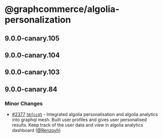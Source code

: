 # @graphcommerce/algolia-personalization

## 9.0.0-canary.105

## 9.0.0-canary.104

## 9.0.0-canary.103

## 9.0.0-canary.84

### Minor Changes

- [#2377](https://github.com/graphcommerce-org/graphcommerce/pull/2377) [`56fcc45`](https://github.com/graphcommerce-org/graphcommerce/commit/56fcc45b60e43574c64fcdd7b02f8062d677e250) - Integrated algolia personalisation and algolia analytics into graphql mesh. Built user profiles and gives user personalised results. Keep track of the user data and view in algolia analytics dashboard ([@Renzovh](https://github.com/Renzovh))
